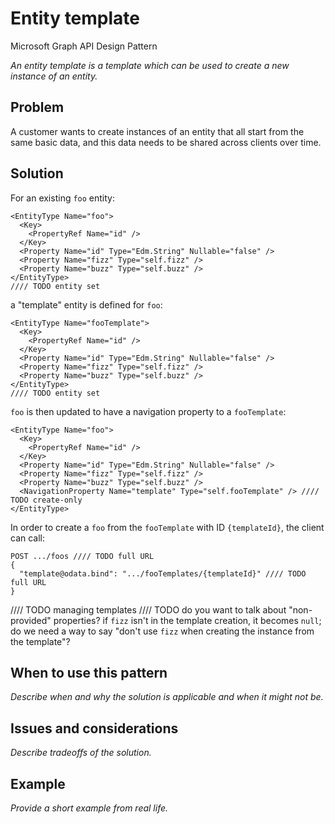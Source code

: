 # Entity template

Microsoft Graph API Design Pattern

*An entity template is a template which can be used to create a new instance of an entity.*


## Problem

A customer wants to create instances of an entity that all start from the same basic data, and this data needs to be shared across clients over time.

## Solution

For an existing `foo` entity:
```
<EntityType Name="foo">
  <Key>
    <PropertyRef Name="id" />
  </Key>
  <Property Name="id" Type="Edm.String" Nullable="false" />
  <Property Name="fizz" Type="self.fizz" />
  <Property Name="buzz" Type="self.buzz" />
</EntityType>
//// TODO entity set
```
a "template" entity is defined for `foo`:
```
<EntityType Name="fooTemplate">
  <Key>
    <PropertyRef Name="id" />
  </Key>
  <Property Name="id" Type="Edm.String" Nullable="false" />
  <Property Name="fizz" Type="self.fizz" />
  <Property Name="buzz" Type="self.buzz" />
</EntityType>
//// TODO entity set
```
`foo` is then updated to have a navigation property to a `fooTemplate`:
```
<EntityType Name="foo">
  <Key>
    <PropertyRef Name="id" />
  </Key>
  <Property Name="id" Type="Edm.String" Nullable="false" />
  <Property Name="fizz" Type="self.fizz" />
  <Property Name="buzz" Type="self.buzz" />
  <NavigationProperty Name="template" Type="self.fooTemplate" /> //// TODO create-only
</EntityType>
```
In order to create a `foo` from the `fooTemplate` with ID `{templateId}`, the client can call:
```
POST .../foos //// TODO full URL
{
  "template@odata.bind": ".../fooTemplates/{templateId}" //// TODO full URL
}
```

//// TODO managing templates
//// TODO do you want to talk about "non-provided" properties? if `fizz` isn't in the template creation, it becomes `null`; do we need a way to say "don't use `fizz` when creating the instance from the template"?

## When to use this pattern

*Describe when and why the solution is applicable and when it might not be.*

## Issues and considerations

*Describe tradeoffs of the solution.*

## Example

*Provide a short example from real life.*
